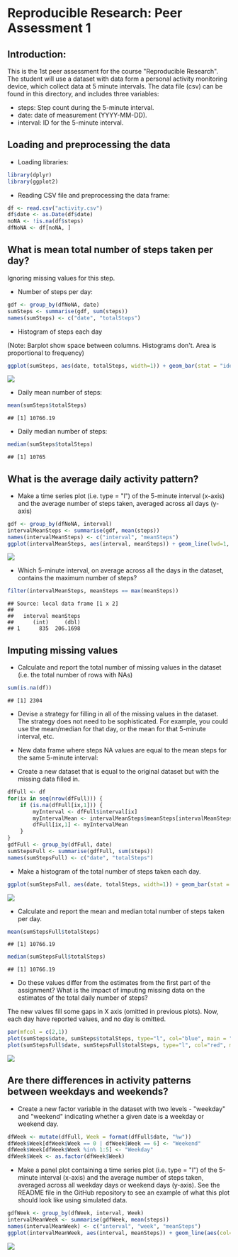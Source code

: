 # Reproducible Research: Peer Assessment 1

## Introduction:

This is the 1st peer assessment for the course "Reproducible Research". The student will use a dataset with data form a personal activity monitoring device, which collect data at 5 minute intervals. The data file (csv) can be found in this directory, and includes three variables:

* steps: Step count during the 5-minute interval.
* date: date of measurement (YYYY-MM-DD).
* interval: ID for the 5-minute interval.


## Loading and preprocessing the data

* Loading libraries:


```r
library(dplyr)
library(ggplot2)
```


* Reading CSV file and preprocessing the data frame:


```r
df <- read.csv("activity.csv")
df$date <- as.Date(df$date)
noNA <- !is.na(df$steps)
dfNoNA <- df[noNA, ]
```



## What is mean total number of steps taken per day?
Ignoring missing values for this step.

* Number of steps per day:


```r
gdf <- group_by(dfNoNA, date)
sumSteps <- summarise(gdf, sum(steps))
names(sumSteps) <- c("date", "totalSteps")
```


* Histogram of steps each day

(Note: Barplot show space between columns. Histograms don't. Area is proportional to frequency)

```r
ggplot(sumSteps, aes(date, totalSteps, width=1)) + geom_bar(stat = "identity", fill="darkblue") + labs(title = "Daily steps", x = "Date", y = "Total Steps")
```

![](PA1_template_files/figure-html/unnamed-chunk-4-1.png)


* Daily mean number of steps:


```r
mean(sumSteps$totalSteps)
```

```
## [1] 10766.19
```


* Daily median number of steps:


```r
median(sumSteps$totalSteps)
```

```
## [1] 10765
```



## What is the average daily activity pattern?

* Make a time series plot (i.e. type = "l") of the 5-minute interval (x-axis) and the average number of steps taken, averaged across all days (y-axis)


```r
gdf <- group_by(dfNoNA, interval)
intervalMeanSteps <- summarise(gdf, mean(steps))
names(intervalMeanSteps) <- c("interval", "meanSteps")
ggplot(intervalMeanSteps, aes(interval, meanSteps)) + geom_line(lwd=1, aes(col=meanSteps)) + labs(title = "Mean Steps by 5-minute Interval", x = "Interval", y = "Mean Steps") + theme(legend.position="none")
```

![](PA1_template_files/figure-html/unnamed-chunk-7-1.png)


* Which 5-minute interval, on average across all the days in the dataset, contains the maximum number of steps?


```r
filter(intervalMeanSteps, meanSteps == max(meanSteps))
```

```
## Source: local data frame [1 x 2]
## 
##   interval meanSteps
##      (int)     (dbl)
## 1      835  206.1698
```



## Imputing missing values

* Calculate and report the total number of missing values in the dataset (i.e. the total number of rows with NAs)


```r
sum(is.na(df))
```

```
## [1] 2304
```


* Devise a strategy for filling in all of the missing values in the dataset. The strategy does not need to be sophisticated. For example, you could use the mean/median for that day, or the mean for that 5-minute interval, etc.

- New data frame where steps NA values are equal to the mean steps for the same 5-minute interval:


* Create a new dataset that is equal to the original dataset but with the missing data filled in.


```r
dfFull <- df
for(ix in seq(nrow(dfFull))) {
	if (is.na(dfFull[ix,1])) {
		myInterval <- dfFull$interval[ix]
		myIntervalMean <- intervalMeanSteps$meanSteps[intervalMeanSteps$interval == myInterval]
		dfFull[ix,1] <- myIntervalMean
	}
}
gdfFull <- group_by(dfFull, date)
sumStepsFull <- summarise(gdfFull, sum(steps))
names(sumStepsFull) <- c("date", "totalSteps")
```


* Make a histogram of the total number of steps taken each day.


```r
ggplot(sumStepsFull, aes(date, totalSteps, width=1)) + geom_bar(stat = "identity", fill="darkblue") + labs(title="Daily Steps with NA Values as Interval Means", x="Date", y="Total Steps")
```

![](PA1_template_files/figure-html/unnamed-chunk-11-1.png)


- Calculate and report the mean and median total number of steps taken per day.


```r
mean(sumStepsFull$totalSteps)
```

```
## [1] 10766.19
```

```r
median(sumStepsFull$totalSteps)
```

```
## [1] 10766.19
```


- Do these values differ from the estimates from the first part of the assignment? What is the impact of imputing missing data on the estimates of the total daily number of steps?

 The new values fill some gaps in X axis (omitted in previous plots). Now, each day have reported values, and no day is omitted.
 

```r
par(mfcol = c(2,1))
plot(sumSteps$date, sumSteps$totalSteps, type="l", col="blue", main = "Daily Steps Excluding NA Values", xlab = "Date", ylab = "Total Steps", las=1, cex.axis=0.5)
plot(sumStepsFull$date, sumStepsFull$totalSteps, type="l", col="red", main = "Daily Steps with NA Values as Interval Means", xlab = "Date", ylab = "Total Steps", las=1, cex.axis=0.5)
```

![](PA1_template_files/figure-html/unnamed-chunk-13-1.png)



## Are there differences in activity patterns between weekdays and weekends?

* Create a new factor variable in the dataset with two levels - "weekday" and "weekend" indicating whether a given date is a weekday or weekend day.


```r
dfWeek <- mutate(dfFull, Week = format(dfFull$date, "%w"))
dfWeek$Week[dfWeek$Week == 0 | dfWeek$Week == 6] <- "Weekend"
dfWeek$Week[dfWeek$Week %in% 1:5] <- "Weekday"
dfWeek$Week <- as.factor(dfWeek$Week)
```


* Make a panel plot containing a time series plot (i.e. type = "l") of the 5-minute interval (x-axis) and the average number of steps taken, averaged across all weekday days or weekend days (y-axis). See the README file in the GitHub repository to see an example of what this plot should look like using simulated data.


```r
gdfWeek <- group_by(dfWeek, interval, Week)
intervalMeanWeek <- summarise(gdfWeek, mean(steps))
names(intervalMeanWeek) <- c("interval", "week", "meanSteps")
ggplot(intervalMeanWeek, aes(interval, meanSteps)) + geom_line(aes(col=meanSteps)) + facet_grid(week~.) + labs(title = "Mean Steps by 5-minutes Interval (Weekday vs Weekend)", x = "5-minutes Interval", y = "Mean Steps")+ theme(legend.position="none")
```

![](PA1_template_files/figure-html/unnamed-chunk-15-1.png)

